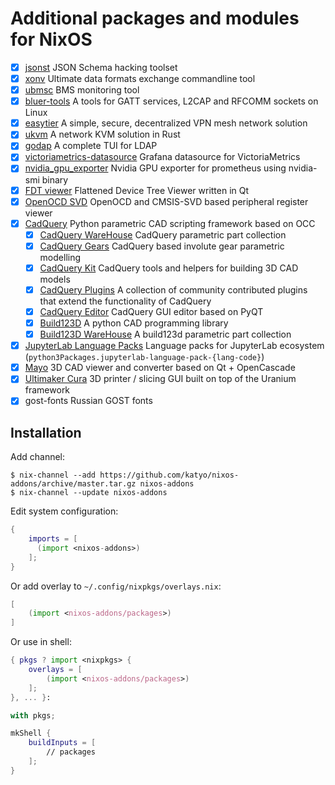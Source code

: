 # Additional packages and modules for NixOS

- [x] [jsonst](https://github.com/katyo/jsonschema) JSON Schema hacking toolset
- [x] [xonv](https://github.com/katyo/xonv) Ultimate data formats exchange commandline tool
- [x] [ubmsc](https://github.com/katyo/ubmsc-rs) BMS monitoring tool
- [x] [bluer-tools](https://github.com/bluez/bluer) A tools for GATT services, L2CAP and RFCOMM sockets on Linux
- [x] [easytier](https://easytier.top/en) A simple, secure, decentralized VPN mesh network solution
- [x] [ukvm](https://github.com/katyo/ukvm) A network KVM solution in Rust
- [x] [godap](https://github.com/Macmod/godap) A complete TUI for LDAP
- [x] [victoriametrics-datasource](https://github.com/VictoriaMetrics/victoriametrics-datasource) Grafana datasource for VictoriaMetrics
- [x] [nvidia_gpu_exporter](https://github.com/utkuozdemir/nvidia_gpu_exporter) Nvidia GPU exporter for prometheus using nvidia-smi binary
- [x] [FDT viewer](https://github.com/dev-0x7C6/fdt-viewer) Flattened Device Tree Viewer written in Qt
- [x] [OpenOCD SVD](https://github.com/esynr3z/openocd-svd) OpenOCD and CMSIS-SVD based peripheral register viewer
- [x] [CadQuery](https://cadquery.readthedocs.io/) Python parametric CAD scripting framework based on OCC
  - [x] [CadQuery WareHouse](https://cq-warehouse.readthedocs.io/) CadQuery parametric part collection
  - [x] [CadQuery Gears](https://github.com/meadiode/cq_gears) CadQuery based involute gear parametric modelling
  - [x] [CadQuery Kit](https://github.com/michaelgale/cq-kit) CadQuery tools and helpers for building 3D CAD models
  - [x] [CadQuery Plugins](https://github.com/CadQuery/cadquery-plugins) A collection of community contributed plugins that extend the functionality of CadQuery 
  - [x] [CadQuery Editor](https://github.com/CadQuery/CQ-editor) CadQuery GUI editor based on PyQT
  - [x] [Build123D](https://build123d.readthedocs.io/) A python CAD programming library
  - [x] [Build123D WareHouse](https://github.com/gumyr/bd_warehouse) A build123d parametric part collection
- [x] [JupyterLab Language Packs](https://github.com/jupyterlab/language-packs) Language packs for JupyterLab ecosystem (`python3Packages.jupyterlab-language-pack-{lang-code}`)
- [x] [Mayo](https://github.com/fougue/mayo) 3D CAD viewer and converter based on Qt + OpenCascade
- [x] [Ultimaker Cura](https://github.com/Ultimaker/Cura) 3D printer / slicing GUI built on top of the Uranium framework
- [x] gost-fonts Russian GOST fonts

## Installation

Add channel:
```plain
$ nix-channel --add https://github.com/katyo/nixos-addons/archive/master.tar.gz nixos-addons
$ nix-channel --update nixos-addons
```

Edit system configuration:
```nix
{
    imports = [
      (import <nixos-addons>)
    ];
}
```

Or add overlay to `~/.config/nixpkgs/overlays.nix`:
```nix
[
    (import <nixos-addons/packages>)
]
```

Or use in shell:
```nix
{ pkgs ? import <nixpkgs> {
    overlays = [
        (import <nixos-addons/packages>)
    ];
}, ... }:

with pkgs;

mkShell {
    buildInputs = [
        // packages
    ];
}
```
